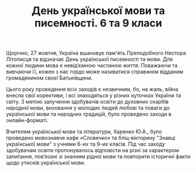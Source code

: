 ﻿---
title: День української мови та писемності. 6 та 9 класи
---

Щорічно, 27 жовтня, Україна вшановує пам'ять Преподобного Нестора Літописця та відзначає День української писемності та мови. Для кожної людини мова є невід’ємною частиною життя. Поважаючи та вивчаючи її, кожен з нас гордо може називатися справжнім відданим громадянином своєї Батьківщини.

Цього року проведення всіх заходів є незвичним, бо, на жаль, війна внесла свої корективи, і всі знаходяться у різних куточках України та світу. З метою залучення здобувачів освіти до духовних скарбів народної мови, виховання у молодих людей любові та поваги до української мови та народних традицій, було проведено заходи в онлайн-форматі.

Вчителем української мови та літератури, Харенко Ю.А., було проведено мовознавче кафе «Словечко» та бліц-вікторину "Знавці української мови" з учнями 6-их та 9-их класів. Під час заходу здобувачам освіти пропонувалось відповісти на різні за характером запитання, пов’язані зі знанням рідної мови та повторити історичні факти щодо утисків української мови.

<slideshow />
